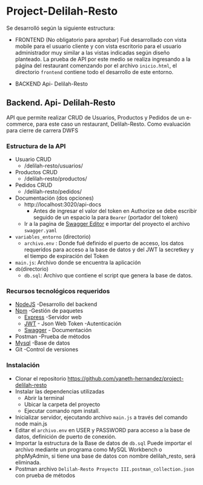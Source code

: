 # Project-Delilah-Resto
Se desarrolló según la siguiente estructura:
- FRONTEND (No obligatorio para aprobar)
    Fué desarrollado con vista mobile para el usuario cliente y con vista escritorio para el usuario administrador muy similar a las vistas indicadas según diseño planteado. La prueba de API por este medio se realiza ingresando a la página del restaurant comenzando por el archivo `inicio.html`, el directorio `frontend` contiene todo el desarrollo de este entorno. 

- BACKEND 
    Api- Delilah-Resto

## Backend. Api- Delilah-Resto
API que permite realizar CRUD de Usuarios, Productos y Pedidos de un e-commerce, para este caso un restaurant, Delilah-Resto. Como evaluación para cierre de carrera DWFS

### Estructura de la API
- Usuario CRUD 
    - /delilah-resto/usuarios/
- Productos CRUD
    - /delilah-resto/productos/
- Pedidos CRUD
    - /delilah-resto/pedidos/
- Documentación (dos opciones)
    - http://localhost:3020/api-docs
        - Antes de ingresar el valor del token en Authorize  se debe escribir seguido de un espacio la para `Bearer` (portador del token)
    - Ir a la pagina de [Swagger  Editor](https://editor.swagger.io/) e importar del proyecto el archivo `swagger.yaml`
- `variables_entorno` (directorio)
    - `archivo.env` : Donde fué definido el puerto de acceso, los datos requeridos para acceso a la base de datos y del JWT la secretkey y el tiempo de expiración del Token
- `main.js`: Archivo donde se encuentra la aplicación 
- `db`(directorio)
    - `db.sql`: Archivo que contiene el script que genera la base de datos.

        
### Recursos tecnológicos requeridos
- [NodeJS](https://nodejs.org/es/download/) -Desarrollo del backend
- [Npm](https://docs.npmjs.com/cli/v6/commands/npm-install) -Gestión de paquetes
    - [Express](http://expressjs.com/es/starter/installing.html) -Servidor web
    - [JWT](https://jwt.io/#libraries-io) - Json Web Token -Autenticación
    - [Swagger](https://www.npmjs.com/package/express-swagger-generator) - Documentación
- Postman -Prueba de métodos
- [Mysql](https://dev.mysql.com/downloads/) -Base de datos
- Git -Control de versiones

### Instalación
- Clonar el repositorio 
https://github.com/yaneth-hernandez/project-delilah-resto
- Instalar las dependencias utilizadas
    - Abrir la terminal
    - Ubicar la carpeta del proyecto
    - Ejecutar comando npm install.
- Inicializar servidor, ejecutando archivo `main.js` a través del comando node main.js
- Editar el `archivo.env` en USER y PASSWORD para acceso a la base de datos, definición de puerto de conexión.
- Importar la estructura de la Base de datos de `db.sql` Puede importar el archivo mediante un programa como MySQL Workbench o phpMyAdmin, si tiene una base de datos con nombre delilah_resto, será eliminada. 
- Postman archivo `Delilah-Resto Proyecto III.postman_collection.json` con prueba de métodos


